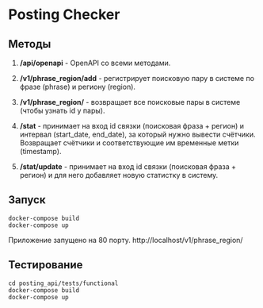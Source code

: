 # Posting Checker

## Методы

1. **/api/openapi** - OpenAPI со всеми методами.

2. **/v1/phrase_region/add** - регистрирует поисковую пару в системе по
фразе (phrase) и региону (region).

3. **/v1/phrase_region/** - возвращает все поисковые пары в системе (чтобы
узнать id у пары).

4. **/stat** - принимает на вход id связки (поисковая фраза + регион)
и интервал (start_date, end_date), за который нужно вывести счётчики.
Возвращает счётчики и соответствующие им временные метки (timestamp).

5. **/stat/update** - принимает на вход id связки (поисковая фраза + регион)
и для него добавляет новую статистку в систему.

## Запуск

    docker-compose build
    docker-compose up

Приложение запущено на 80 порту. http://localhost/v1/phrase_region/

## Тестирование

    cd posting_api/tests/functional
    docker-compose build
    docker-compose up
